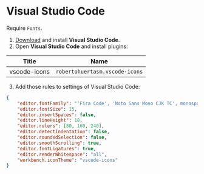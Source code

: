 # Visual Studio Code
Require `Fonts`.
1. [Download](https://code.visualstudio.com/Download) and install **Visual Studio Code**.
2. Open **Visual Studio Code** and install plugins:

  | Title | Name |
  | -- | -- |
  | vscode-icons | `robertohuertasm.vscode-icons` |

3. Add those rules to settings of Visual Studio Code:
```json
{
	"editor.fontFamily": "'Fira Code', 'Noto Sans Mono CJK TC', monospace",
	"editor.fontSize": 15,
	"editor.insertSpaces": false,
	"editor.lineHeight": 18,
	"editor.rulers": [80, 160, 240],
	"editor.detectIndentation": false,
	"editor.roundedSelection": false,
	"editor.smoothScrolling": true,
	"editor.fontLigatures": true,
	"editor.renderWhitespace": "all",
	"workbench.iconTheme": "vscode-icons"
}
```
